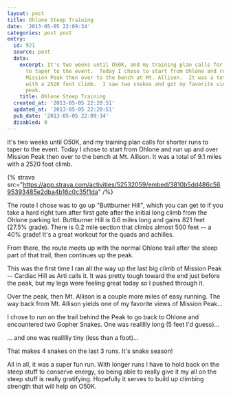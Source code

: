 ```yaml
---
layout: post
title: Ohlone Steep Training
date: '2013-05-05 22:09:34'
categories: post post
entry:
  id: 921
  source: post
  data:
    excerpt: It's two weeks until O50K, and my training plan calls for shorter runs
      to taper to the event.  Today I chose to start from Ohlone and run up and over
      Mission Peak then over to the bench at Mt. Allison.  It was a total of 9.1 miles
      with a 2520 foot climb.  I saw two snakes and got my favorite view of my favorite
      peak.
    title: Ohlone Steep Training
  created_at: '2013-05-05 22:20:51'
  updated_at: '2013-05-05 22:20:51'
  pub_date: '2013-05-05 22:09:34'
  disabled: 0
---
```

It's two weeks until O50K, and my training plan calls for shorter runs to taper to the event.  Today I chose to start from Ohlone and run up and over Mission Peak then over to the bench at Mt. Allison.  It was a total of 9.1 miles with a 2520 foot climb.

{% strava src="https://app.strava.com/activities/52532059/embed/3810b5dd486c5695393485e2dba4b16c0c35f1da" /%}

The route I chose was to go up "Buttburner Hill", which you can get to if you take a hard right turn after first gate after the initial long climb from the Ohlone parking lot.  Buttburner Hill is 0.6 miles long and gains 821 feet (27.5% grade).  There is 0.2 mile section that climbs almost 500 feet -- a 40% grade!  It's a great workout for the quads and achilles.

From there, the route meets up with the normal Ohlone trail after the steep part of that trail, then continues up the peak.

This was the first time I ran all the way up the last big climb of Mission Peak -- Cardiac Hill as Arti calls it.  It was pretty tough toward the end just before the peak, but my legs were feeling great today so I pushed through it.

Over the peak, then Mt. Allison is a couple more miles of easy running.  The way back from Mt. Allison yields one of my favorite views of Mission Peak...

I chose to run on the trail behind the Peak to go back to Ohlone and encountered two Gopher Snakes.  One was reallllly long (5 feet I'd guess)...

... and one was reallllly tiny (less than a foot)...

That makes 4 snakes on the last 3 runs.  It's snake season!

All in all, it was a super fun run.  With longer runs I have to hold back on the steep stuff to conserve energy, so being able to really give it my all on the steep stuff is really gratifying.  Hopefully it serves to build up climbing strength that will help on O50K.
